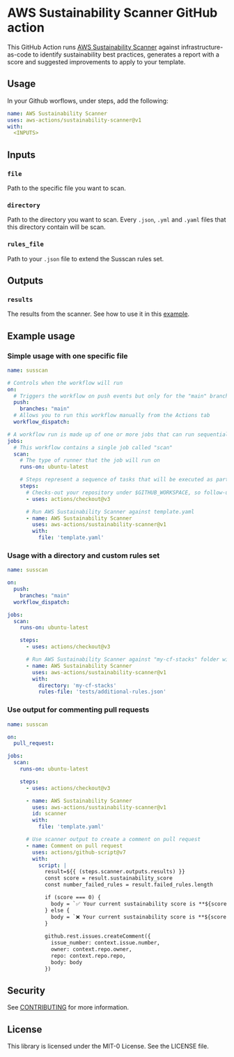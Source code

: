 # AWS Sustainability Scanner GitHub action

This GitHub Action runs [AWS Sustainability Scanner](https://github.com/awslabs/sustainability-scanner) against infrastructure-as-code to identify sustainability best practices, generates a report with a score and suggested improvements to apply to your template.

## Usage

In your Github worflows, under steps, add the following:

```yml
name: AWS Sustainability Scanner
uses: aws-actions/sustainability-scanner@v1
with:
  <INPUTS>
```

## Inputs

### `file`

Path to the specific file you want to scan.

### `directory`

Path to the directory you want to scan. Every `.json`, `.yml` and `.yaml` files that this directory contain will be scan.

### `rules_file`

Path to your `.json` file to extend the Susscan rules set.

## Outputs

### `results`

The results from the scanner. See how to use it in this [example](#use-output-for-commenting-pull-requests).

## Example usage

### Simple usage with one specific file

```yml
name: susscan

# Controls when the workflow will run
on:
  # Triggers the workflow on push events but only for the "main" branch
  push:
    branches: "main"
  # Allows you to run this workflow manually from the Actions tab
  workflow_dispatch:

# A workflow run is made up of one or more jobs that can run sequentially or in parallel
jobs:
  # This workflow contains a single job called "scan"
  scan:
    # The type of runner that the job will run on
    runs-on: ubuntu-latest

    # Steps represent a sequence of tasks that will be executed as part of the job
    steps:
      # Checks-out your repository under $GITHUB_WORKSPACE, so follow-up steps can access it
      - uses: actions/checkout@v3

      # Run AWS Sustainability Scanner against template.yaml
      - name: AWS Sustainability Scanner
        uses: aws-actions/sustainability-scanner@v1
        with:
          file: 'template.yaml'
```

### Usage with a directory and custom rules set

```yml
name: susscan

on:
  push:
    branches: "main"
  workflow_dispatch:

jobs:
  scan:
    runs-on: ubuntu-latest

    steps:
      - uses: actions/checkout@v3

      # Run AWS Sustainability Scanner against "my-cf-stacks" folder with an additional rules set
      - name: AWS Sustainability Scanner
        uses: aws-actions/sustainability-scanner@v1
        with:
          directory: 'my-cf-stacks'
          rules-file: 'tests/additional-rules.json'
```

### Use output for commenting pull requests

```yml
name: susscan

on:
  pull_request:

jobs:
  scan:
    runs-on: ubuntu-latest

    steps:
      - uses: actions/checkout@v3

      - name: AWS Sustainability Scanner
        uses: aws-actions/sustainability-scanner@v1
        id: scanner
        with:
          file: 'template.yaml'

      # Use scanner output to create a comment on pull request
      - name: Comment on pull request
        uses: actions/github-script@v7
        with:
          script: |
            result=${{ (steps.scanner.outputs.results) }}
            const score = result.sustainability_score
            const number_failed_rules = result.failed_rules.length

            if (score === 0) {
              body = `✅ Your current sustainability score is **${score}**. Sustainability scanner did not find any improvements to apply to your template.`
            } else {
              body = `❌ Your current sustainability score is **${score}**. Sustainability scanner suggests **${number_failed_rules}** improvements to apply to your template.\nCheck out the details of the sustainability scanner here: ${{ github.server_url }}/${{ github.repository }}/actions/runs/${{ github.run_id }}`
            }
            
            github.rest.issues.createComment({
              issue_number: context.issue.number,
              owner: context.repo.owner,
              repo: context.repo.repo,
              body: body
            })
```

## Security

See [CONTRIBUTING](CONTRIBUTING.md#security-issue-notifications) for more information.

## License

This library is licensed under the MIT-0 License. See the LICENSE file.

